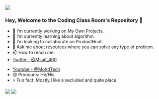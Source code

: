 ![](https://komarev.com/ghpvc/?username=m0hd197&color=green)
### Hey, Welcome to the Coding Class Room's Repository 👋 


- 🔭 I’m currently working on My Own Projects.
- 🌱 I’m currently learning about algorithm.
- 👯 I’m looking to collaborate on ProductHunt.
- 💬 Ask me about resources where you can solve any type of problem.
- 📫 How to reach me: 
- [Twitter - @Msaif_400](https://twitter.com/c0dingclassroom)
<!-- - [Instagram - @m0hd197](https://www.instagram.com/m0hd197/) -->
- [Youtube - @MohdTech](https://www.youtube.com/c/CodingClassRoom1)
- 😄 Pronouns: He/His.
- ⚡ Fun fact: Mostly,I like a secluded and quite place.


<img src="https://github-readme-stats.vercel.app/api/top-langs/?username=codingclassroom1&hide=java,html&title_color=ffffff&text_color=c9cacc&icon_color=2bbc8a&bg_color=1d1f21"/>
<img src="https://github-readme-stats.vercel.app/api?username=codingclassroom1&&show_icons=true&title_color=ffffff&icon_color=bb2acf&text_color=daf7dc&bg_color=151515"/>

